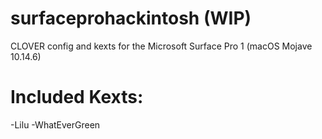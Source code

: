 # surfaceprohackintosh (WIP)
CLOVER config and kexts for the Microsoft Surface Pro 1 (macOS Mojave 10.14.6)


# Included Kexts:

-Lilu
-WhatEverGreen



